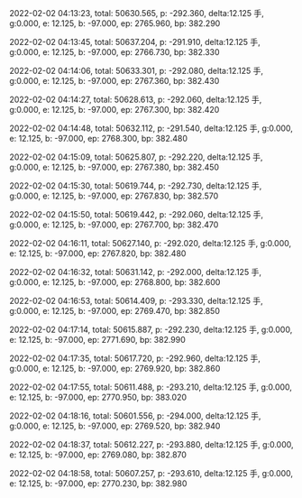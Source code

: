 2022-02-02 04:13:23, total: 50630.565, p: -292.360, delta:12.125 手, g:0.000, e: 12.125, b: -97.000, ep: 2765.960, bp: 382.290

2022-02-02 04:13:45, total: 50637.204, p: -291.910, delta:12.125 手, g:0.000, e: 12.125, b: -97.000, ep: 2766.730, bp: 382.330

2022-02-02 04:14:06, total: 50633.301, p: -292.080, delta:12.125 手, g:0.000, e: 12.125, b: -97.000, ep: 2767.360, bp: 382.430

2022-02-02 04:14:27, total: 50628.613, p: -292.060, delta:12.125 手, g:0.000, e: 12.125, b: -97.000, ep: 2767.300, bp: 382.420

2022-02-02 04:14:48, total: 50632.112, p: -291.540, delta:12.125 手, g:0.000, e: 12.125, b: -97.000, ep: 2768.300, bp: 382.480

2022-02-02 04:15:09, total: 50625.807, p: -292.220, delta:12.125 手, g:0.000, e: 12.125, b: -97.000, ep: 2767.380, bp: 382.450

2022-02-02 04:15:30, total: 50619.744, p: -292.730, delta:12.125 手, g:0.000, e: 12.125, b: -97.000, ep: 2767.830, bp: 382.570

2022-02-02 04:15:50, total: 50619.442, p: -292.060, delta:12.125 手, g:0.000, e: 12.125, b: -97.000, ep: 2767.700, bp: 382.470

2022-02-02 04:16:11, total: 50627.140, p: -292.020, delta:12.125 手, g:0.000, e: 12.125, b: -97.000, ep: 2767.820, bp: 382.480

2022-02-02 04:16:32, total: 50631.142, p: -292.000, delta:12.125 手, g:0.000, e: 12.125, b: -97.000, ep: 2768.800, bp: 382.600

2022-02-02 04:16:53, total: 50614.409, p: -293.330, delta:12.125 手, g:0.000, e: 12.125, b: -97.000, ep: 2769.470, bp: 382.850

2022-02-02 04:17:14, total: 50615.887, p: -292.230, delta:12.125 手, g:0.000, e: 12.125, b: -97.000, ep: 2771.690, bp: 382.990

2022-02-02 04:17:35, total: 50617.720, p: -292.960, delta:12.125 手, g:0.000, e: 12.125, b: -97.000, ep: 2769.920, bp: 382.860

2022-02-02 04:17:55, total: 50611.488, p: -293.210, delta:12.125 手, g:0.000, e: 12.125, b: -97.000, ep: 2770.950, bp: 383.020

2022-02-02 04:18:16, total: 50601.556, p: -294.000, delta:12.125 手, g:0.000, e: 12.125, b: -97.000, ep: 2769.520, bp: 382.940

2022-02-02 04:18:37, total: 50612.227, p: -293.880, delta:12.125 手, g:0.000, e: 12.125, b: -97.000, ep: 2769.080, bp: 382.870

2022-02-02 04:18:58, total: 50607.257, p: -293.610, delta:12.125 手, g:0.000, e: 12.125, b: -97.000, ep: 2770.230, bp: 382.980